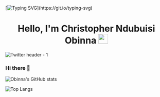 
[![Typing SVG](https://readme-typing-svg.herokuapp.com?size=24&width=600&lines=Welcome+To+Ndubuis's+GitHub+Profile!)](https://git.io/typing-svg)

<h1 align="center">Hello, I'm Christopher Ndubuisi Obinna <img src="https://raw.githubusercontent.com/MartinHeinz/MartinHeinz/master/wave.gif" width="30px" height='30px'></h1>

![Twitter header - 1](https://user-images.githubusercontent.com/76690419/143735787-4425d946-b829-46eb-bd97-c68b76ae2a9e.png)

### Hi there 👋

<!--
**mad-max-fury/mad-max-fury** is a ✨ _special_ ✨ repository because its `README.md` (this file) appears on your GitHub profile.

Here are some ideas to get you started:

- 🔭 I’m currently working on ...
- 🌱 I’m currently learning ...
- 👯 I’m looking to collaborate on ...
- 🤔 I’m looking for help with ...
- 💬 Ask me about ...
- 📫 How to reach me: ...
- 😄 Pronouns: ...
- ⚡ Fun fact: ...
-->

![Obinna's GitHub stats](https://github-readme-stats.vercel.app/api?username=mad-max-fury&show_icons=true&theme=tokyonight)

![Top Langs](https://github-readme-stats.vercel.app/api/top-langs/?username=mad-max-fury&theme=tokyonight)
